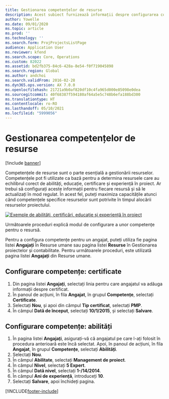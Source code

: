 ```yaml
---
title: Gestionarea competențelor de resurse
description: Acest subiect furnizează informații despre configurarea competențelor pentru resursele de proiect.
author: Yowelle
ms.date: 09/01/2020
ms.topic: article
ms.prod: ''
ms.technology: ''
ms.search.form: ProjProjectsListPage
audience: Application User
ms.reviewer: kfend
ms.search.scope: Core, Operations
ms.custom: 82022
ms.assetid: bd2fb375-84c6-428a-8e54-f0f719045898
ms.search.region: Global
ms.author: andchoi
ms.search.validFrom: 2016-02-28
ms.dyn365.ops.version: AX 7.0.0
ms.openlocfilehash: 21721a9b0af820df10c4fa965d000e85098e0dea
ms.sourcegitcommit: 40f68387f594180af64a5e5c748b6efa188bd300
ms.translationtype: HT
ms.contentlocale: ro-RO
ms.lasthandoff: 05/10/2021
ms.locfileid: "5999056"
---
```

# <a name="manage-resource-competencies"></a>Gestionarea competențelor de resurse

[!include [banner](../includes/banner.md)]

Competențele de resurse sunt o parte esențială a gestionării resurselor. Competențele pot fi utilizate ca bază pentru a determina resursele care au echilibrul corect de abilități, educație, certificare și experiență în proiect. Ar trebui să configurați aceste informații pentru fiecare resursă și să le actualizați în mod regulat. În acest fel, puteți maximiza capacitățile atunci când competențele specifice resurselor sunt potrivite în timpul alocării resurselor proiectului.

[![Exemple de abilități, certificări, educație și experiență în proiect](./media/projectresourcing06-1024x383.jpg)](./media/projectresourcing06.jpg)

Următoarele proceduri explică modul de configurare a unor competențe pentru o resursă.

Pentru a configura competențe pentru un angajat, puteți utiliza fie pagina listei **Angajați** în Resurse umane sau pagina listei **Resurse** în Gestionarea proiectelor și contabilitate. Pentru următoarele proceduri, este utilizată pagina listei **Angajați** din Resurse umane.

## <a name="set-up-competencies-certificates"></a>Configurare competențe: certificate

1. Din pagina listei **Angajați**, selectați linia pentru care angajatul va adăuga informații despre certificat.
2. În panoul de acțiuni, în fila **Angajat**, în grupul **Competențe**, selectați **Certificate**.
3. Selectați **Nou**, și apoi din câmpul **Tip certificat**, selectați **PMP**.
4. În câmpul **Dată de început**, selectați **10/1/2015**, și selectați **Salvare**.

## <a name="set-up-competencies-skills"></a>Configurare competențe: abilități

1. În pagina listei **Angajați**, asigurați-vă că angajatul pe care l-ați folosit în procedura anterioară este încă selectat. Apoi, în panoul de acțiuni, în fila **Angajat**, în grupul **Competențe**, selectați **Abilități**.
2. Selectați **Nou**.
3. În câmpul **Abilitate**, selectați **Management de proiect**.
4. În câmpul **Nivel**, selectați **5 Expert**.
5. În câmpul **Dată nivel**, selectați **1-/14/2014**.
6. În câmpul **Ani de experiență**, introduceți **10**.
7. Selectați **Salvare**, apoi închideți pagina.


[!INCLUDE[footer-include](../includes/footer-banner.md)]